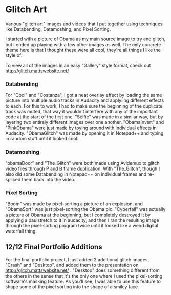 # Glitch Art 

Various "glitch art" images and videos that I put together using techniques like Databending, Datamoshing, and Pixel Sorting.

I started with a picture of Obama as my main source image to try and glitch, but I ended up playing with a few other images as well.
The only concrete theme here is that I thought these were all cool, they're all things I like the style of.

To view all of the images in an easy "Gallery" style format, check out http://glitch.mattswebsite.net/ 

### Databending
For "Cool" and "Costanza", I got a neat overlay effect by loading the same picture into multiple audio tracks in Audacity and applyiing different effects to each.  For this to work, I had to make sure the beginning of the duplicate track was muted, that way it wouldn't interfere with any of the important code at the start of the first one.
"Selfie" was made in a similar way, but by layering two entirely different images over one another.
"ObamaInvert" and "PinkObama" were just made by toying around with individual effects in Audacity.
"ObamaGlitch" was made by opening it in Notepad++ and typing in random stuff until it looked cool.

### Datamoshing
"obamaDoor" and "The_Glitch" were both made using Avidemux to glitch video files through P and B frame duplication.
With "The_Glitch", though I also did some Databending in Notepad++ on individual frames and re-spliced them back into the video.

### Pixel Sorting
"Boom" was made by pixel-sorting a picture of an explosion, and "ObamaSort" was just pixel-sorting the Obama pic.
"Cyberfall" was actually a picture of Obama at the beginning, but I completely destroyed it by applying a paulstretch to it in audacity, and then I ran the resulting image through the pixel-sorting program twice until it looked like a weird digital waterfall thing.


## 12/12 Final Portfolio Additions
For the final portfolio project, I just added 2 additional glitch images, "Crash" and "Desktop", and added them to the presentation on http://glitch.mattswebsite.net/ . 
"Desktop" does something different from the others in the sense that it's the only one where I used the pixel-sorting software's masking feature.  As you'll see, I was able to use this feature to shape some of the pixel sorting into the shape of a smiley face.
